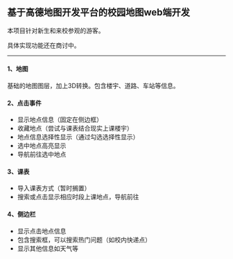 ## 基于高德地图开发平台的校园地图web端开发

本项目针对新生和来校参观的游客。

具体实现功能还在商讨中。

--------------

#### 1、地图

基础的地图图层，加上3D转换。包含楼宇、道路、车站等信息。

#### 2、点击事件

- 显示地点信息（固定在侧边框）
- 收藏地点（尝试与课表结合现实上课楼宇）
- 地点信息选择性显示（通过勾选选择性显示）
- 选中地点高亮显示
- 导航前往选中地点

#### 3、课表

- 导入课表方式（暂时搁置）
- 搜索或点击显示相应时段上课地点，导航前往

#### 4、侧边栏

- 显示点击地点信息
- 包含搜索框，可以搜索热门问题（如校内快递点）
- 显示其他信息如天气等













